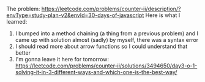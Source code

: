 The problem:
https://leetcode.com/problems/counter-ii/description/?envType=study-plan-v2&envId=30-days-of-javascript
Here is what I learned:
1) I bumped into a method chaining (a thing from a previous problem) and I came up with solution almost (sadly) by myself, there was a syntax error
2) I should read more about arrow functions so I could understand that better
3) I'm gonna leave it here for tomorrow: https://leetcode.com/problems/counter-ii/solutions/3494650/day3-o-1-solving-it-in-3-different-ways-and-which-one-is-the-best-way/
